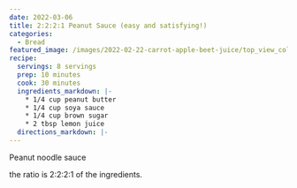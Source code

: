 ```yaml
---
date: 2022-03-06
title: 2:2:2:1 Peanut Sauce (easy and satisfying!)
categories:
  - Bread
featured_image: /images/2022-02-22-carrot-apple-beet-juice/top_view_colourful.jpeg
recipe:
  servings: 8 servings
  prep: 10 minutes
  cook: 30 minutes
  ingredients_markdown: |-
    * 1/4 cup peanut butter
    * 1/4 cup soya sauce
    * 1/4 cup brown sugar
    * 2 tbsp lemon juice
  directions_markdown: |-
---
```


Peanut noodle sauce

the ratio is 2:2:2:1 of the ingredients.
<!-- TO DO: add YT link -->